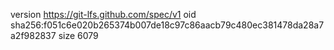 version https://git-lfs.github.com/spec/v1
oid sha256:f051c6e020b265374b007de18c97c86aacb79c480ec381478da28a7a2f982837
size 6079
